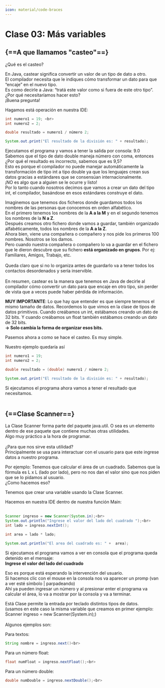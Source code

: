 ```yaml
---
icon: material/code-braces
---
```


# Clase 03: Más variables

## {==A que llamamos "casteo"==} 
¿Qué es el casteo?

En Java, castear significa convertir un valor de un tipo de dato a otro. <br>
El compilador necesita que le indiques cómo transformar un dato para que “encaje” en el nuevo tipo.<br>
Es como decirle a Java: “tratá este valor como si fuera de este otro tipo”. <br>
¿Por qué necesitaríamos hacer esto? <br>
¡Buena pregunta!

Hagamos está operación en nuestra IDE:
```java
int numero1 = 19; <br>
int numero2 = 2;

double resultado = numero1 / número 2;

System.out.print("El resultado de la división es: " + resultado);
```
Ejecutamos el programa y vamos a tener la salida por consola: 9.0 <br>
Sabemos que el tipo de dato double maneja número con coma, entonces ¿Por qué el resultado es incorrecto, 
sabemos que es 9,5? <br>
Esto es porque el compilador no puede manejar automáticamente la transformación de tipo int a tipo double ya que 
los lenguajes crean sus datos gracias a estándares que se consensúan internacionalmente. <br>
¡NO es algo que a alguien se le ocurre y listo! <br>
Por lo tanto cuando nosotros decimos que vamos a crear un dato del tipo int, el compilador, 
basándose en esos estándares construye el dato.

Imaginemos que tenemos dos ficheros donde guardamos todos los nombres de las personas que conocemos en orden 
alfabético. <br>
En el primero tenemos los nombres de la **A a la M** y en el segundo tenemos los nombres de la **N a Z**. <br>
Después creamos otro fichero donde vamos a guardar, también organizado alfabéticamente, todos los nombres de 
la **A a la Z**. <br>
Ahora bien, viene una compañera o compañero y nos pide los primeros 100 nombres.
Nosotros se los damos. <br>
Pero cuando nuestra compañera o compañero lo va a guardar en el fichero que le dieron descubre que su fichero 
**está organizado en grupos**. Por ej: Familiares, Amigos, Trabajo, etc. <br><br>
Queda claro que si no lo organiza antes de guardarlo va a tener todos los contactos desordenados y sería inservible.
<br><br>
En resumen, castear es la manera que tenemos en Java de decirle al compilador cómo convertir un dato para 
que encaje en otro tipo, sin perder de vista que a veces puede haber pérdida de información.


**MUY IMPORTANTE**: Lo que hay que entender es que siempre tenemos el mismo tamaño de datos.
Recordemos lo que vimos en la clase de tipos de datos primitivos.
Cuando creábamos un int, estábamos creando un dato de 32 bits. Y cuando creábamos un float también estábamos 
creando un dato de 32 bits. <br>
**→ Solo cambia la forma de organizar esos bits.**

Pasemos ahora a como se hace el casteo. Es muy simple.


Nuestro ejemplo quedaría así
```java
int numero1 = 19;
int numero2 = 2;

double resultado = (double) numero1 / número 2;

System.out.print("El resultado de la división es: " + resultado);
```
Si ejecutamos el programa ahora vamos a tener el resultado que necesitamos.
<br>
<br>
## {==Clase Scanner==} 

La Clase Scanner forma parte del paquete java.util. O sea es un elemento dentro de ese paquete que contiene 
muchas otras utilidades. <br>
Algo muy práctico a la hora de programar.
<br><br>
¿Para que nos sirve esta utilidad? <br>
Principalmente se usa para interactuar con el usuario para que este ingrese datos a nuestro programa.

Por ejemplo: Tenemos que calcular el área de un cuadrado. Sabemos que la fórmula es L x L (lado por lado), 
pero no nos dan el valor sino que nos piden que se lo pidamos al usuario.
<br>¿Como hacemos eso?

Tenemos que crear una variable usando la Clase Scanner.

Hacemos en nuestra IDE dentro de nuestra función Main:<br><br>
```java
Scanner ingreso = new Scanner(System.in);<br>
System.out.println("Ingrese el valor del lado del cuadrado ");<br> 
int lado = ingreso.nextInt();

int area = lado * lado;

System.out.println("El area del cuadrado es: " +  area);
```
Si ejecutamos el programa vamos a ver en consola que el programa queda detenido en el mensaje: <br>
**Ingrese el valor del lado del cuadrado** 

Eso es porque está esperando la intervención del usuario. <br>
Si hacemos clic con el mouse en la consola nos va aparecer un promp (van a  ver esté símbolo | parpadeando) <br>
Ahí ya pueden ingresar un número y al presionar enter el programa va calcular el área, lo va a mostrar por la consola y va a terminar.

Está Clase permite la entrada por teclado distintos tipos de datos. <br>
(usamos en este caso la misma variable que creamos en primer ejemplo: 
Scanner ingreso = new Scanner(System.in);) <br><br>
Algunos ejemplos son:

Para textos: <br>
```java
String nombre = ingreso.next()<br>
```
Para un número float:<br>
```java
float numFloat = ingreso.nextFloat();<br>
```
Para un número double:<br>
```java
double numDouble = ingreso.nextDouble();<br>
```
